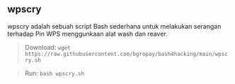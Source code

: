 ## wpscry

wpscry adalah sebuah script Bash sederhana untuk melakukan serangan terhadap Pin WPS menggunkaan alat wash dan reaver.

> Download: `wget https://raw.githubusercontent.com/bgropay/bash4hacking/main/wpscry.sh`

> Run: `bash wpscry.sh`
